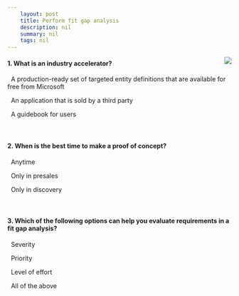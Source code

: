 ```yaml
---
    layout: post
    title: Perform fit gap analysis  
    description: nil
    summary: nil
    tags: nil
---
```



 <a target="_blank" href="https://docs.microsoft.com/en-us/learn/modules/fit-gap-analysis/6-check/"><i class="fas fa-external-link-alt"></i> </a>
 <img align="right" src="https://docs.microsoft.com/en-us/learn/achievements/fit-gap-analysis.svg">
####  1. What is an industry accelerator?


<i class='fas fa-check-square' style='color: Dodgerblue;'></i> &nbsp;&nbsp;A production-ready set of targeted entity definitions that are available for free from Microsoft

<i class='far fa-square'></i> &nbsp;&nbsp;An application that is sold by a third party

<i class='far fa-square'></i> &nbsp;&nbsp;A guidebook for users
<br />
<br />
<br />

####  2. When is the best time to make a proof of concept?


<i class='fas fa-check-square' style='color: Dodgerblue;'></i> &nbsp;&nbsp;Anytime

<i class='far fa-square'></i> &nbsp;&nbsp;Only in presales

<i class='far fa-square'></i> &nbsp;&nbsp;Only in discovery
<br />
<br />
<br />

####  3. Which of the following options can help you evaluate requirements in a fit gap analysis?


<i class='far fa-square'></i> &nbsp;&nbsp;Severity

<i class='far fa-square'></i> &nbsp;&nbsp;Priority

<i class='far fa-square'></i> &nbsp;&nbsp;Level of effort

<i class='fas fa-check-square' style='color: Dodgerblue;'></i> &nbsp;&nbsp;All of the above
<br />
<br />
<br />
